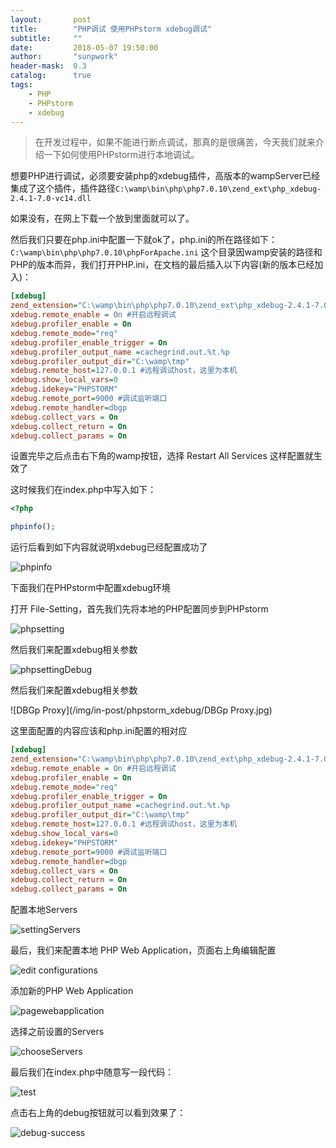 ```yaml
---
layout:       post
title:        "PHP调试 使用PHPstorm xdebug调试"
subtitle:     ""
date:         2018-05-07 19:50:00
author:       "sunpwork"
header-mask:  0.3
catalog:      true
tags:
    - PHP
    - PHPstorm
    - xdebug
---
```


>在开发过程中，如果不能进行断点调试，那真的是很痛苦，今天我们就来介绍一下如何使用PHPstorm进行本地调试。

想要PHP进行调试，必须要安装php的xdebug插件，高版本的wampServer已经集成了这个插件，插件路径`C:\wamp\bin\php\php7.0.10\zend_ext\php_xdebug-2.4.1-7.0-vc14.dll`

如果没有，在网上下载一个放到里面就可以了。

然后我们只要在php.ini中配置一下就ok了，php.ini的所在路径如下：`C:\wamp\bin\php\php7.0.10\phpForApache.ini`
这个目录因wamp安装的路径和PHP的版本而异，我们打开PHP.ini，在文档的最后插入以下内容(新的版本已经加入)：
```ini
[xdebug]
zend_extension="C:\wamp\bin\php\php7.0.10\zend_ext\php_xdebug-2.4.1-7.0-vc14.dll" #本地php xdebug扩展包的路径
xdebug.remote_enable = On #开启远程调试
xdebug.profiler_enable = On
xdebug.remote_mode="req" 
xdebug.profiler_enable_trigger = On
xdebug.profiler_output_name =cachegrind.out.%t.%p
xdebug.profiler_output_dir="C:\wamp\tmp" 
xdebug.remote_host=127.0.0.1 #远程调试host，这里为本机
xdebug.show_local_vars=0
xdebug.idekey="PHPSTORM"
xdebug.remote_port=9000 #调试监听端口
xdebug.remote_handler=dbgp
xdebug.collect_vars = On
xdebug.collect_return = On
xdebug.collect_params = On
```

设置完毕之后点击右下角的wamp按钮，选择 Restart All Services 这样配置就生效了

这时候我们在index.php中写入如下：
```php
<?php

phpinfo();
```

运行后看到如下内容就说明xdebug已经配置成功了

![phpinfo](/img/in-post/phpstorm_xdebug/phpinfo.jpg)

下面我们在PHPstorm中配置xdebug环境

打开 File-Setting，首先我们先将本地的PHP配置同步到PHPstorm

![phpsetting](/img/in-post/phpstorm_xdebug/phpsetting.jpg)

然后我们来配置xdebug相关参数

![phpsettingDebug](/img/in-post/phpstorm_xdebug/phpsettingDebug.jpg)

然后我们来配置xdebug相关参数

![DBGp Proxy](/img/in-post/phpstorm_xdebug/DBGp Proxy.jpg)

这里面配置的内容应该和php.ini配置的相对应
```ini
[xdebug]
zend_extension="C:\wamp\bin\php\php7.0.10\zend_ext\php_xdebug-2.4.1-7.0-vc14.dll" #本地php xdebug扩展包的路径
xdebug.remote_enable = On #开启远程调试
xdebug.profiler_enable = On
xdebug.remote_mode="req" 
xdebug.profiler_enable_trigger = On
xdebug.profiler_output_name =cachegrind.out.%t.%p
xdebug.profiler_output_dir="C:\wamp\tmp" 
xdebug.remote_host=127.0.0.1 #远程调试host，这里为本机
xdebug.show_local_vars=0
xdebug.idekey="PHPSTORM"
xdebug.remote_port=9000 #调试监听端口
xdebug.remote_handler=dbgp
xdebug.collect_vars = On
xdebug.collect_return = On
xdebug.collect_params = On
```

配置本地Servers

![settingServers](/img/in-post/phpstorm_xdebug/settingServers.jpg)

最后，我们来配置本地 PHP Web Application，页面右上角编辑配置

![edit configurations](/img/in-post/phpstorm_xdebug/editconfigurations.jpg)

添加新的PHP Web Application

![pagewebapplication](/img/in-post/phpstorm_xdebug/pagewebapplication.jpg)

选择之前设置的Servers

![chooseServers](/img/in-post/phpstorm_xdebug/chooseServers.jpg)

最后我们在index.php中随意写一段代码：

![test](/img/in-post/phpstorm_xdebug/test.jpg)

点击右上角的debug按钮就可以看到效果了：

![debug-success](/img/in-post/phpstorm_xdebug/debug-success.jpg)